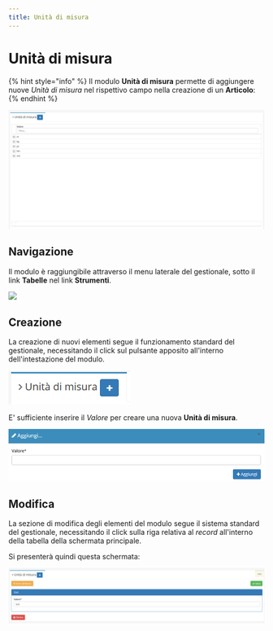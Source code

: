 ```yaml
---
title: Unità di misura
---
```


# Unità di misura

{% hint style="info" %}
Il modulo **Unità di misura** permette di aggiungere nuove _Unità di misura_ nel rispettivo campo nella creazione di un **Articolo**:
{% endhint %}

![Screenshot interfaccia unità di misura](../../../.gitbook/assets/unitadimisura.PNG)

## Navigazione

Il modulo è raggiungibile attraverso il menu laterale del gestionale, sotto il link **Tabelle** nel link **Strumenti**.

![](https://firebasestorage.googleapis.com/v0/b/gitbook-x-prod.appspot.com/o/spaces%2F-LZJeLg23eVDvrCv74U7-887967055%2Fuploads%2FrzoJINublbO29H0HD4HG%2Ffile.png?alt=media)

## Creazione

La creazione di nuovi elementi segue il funzionamento standard del gestionale, necessitando il click sul pulsante apposito all'interno dell'intestazione del modulo.

![Screenshot creazione unità di misura](../../../.gitbook/assets/aggiuntaunitadimisura.PNG)

E' sufficiente inserire il _Valore_ per creare una nuova **Unità di misura**.

![Screenshot creazione unità di misura](../../../.gitbook/assets/valore.PNG)

## Modifica

La sezione di modifica degli elementi del modulo segue il sistema standard del gestionale, necessitando il click sulla riga relativa al _record_ all'interno della tabella della schermata principale.

Si presenterà quindi questa schermata:

![Screenshot modifica dati unità di misura](../../../.gitbook/assets/modificaaspettounitadimisura.PNG)
